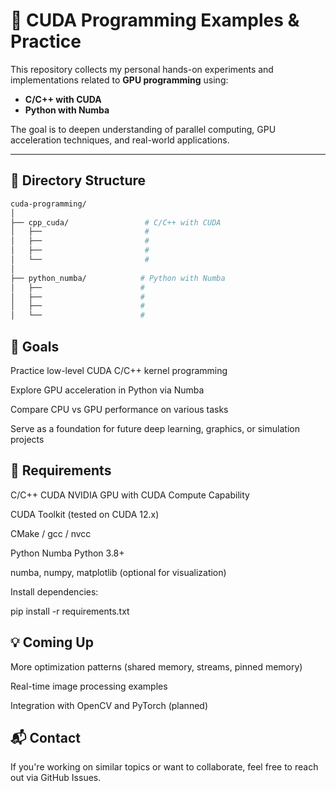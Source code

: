 # 🚀 CUDA Programming Examples & Practice

This repository collects my personal hands-on experiments and implementations related to **GPU programming** using:

- **C/C++ with CUDA**
- **Python with Numba**

The goal is to deepen understanding of parallel computing, GPU acceleration techniques, and real-world applications.

---

## 📁 Directory Structure

```bash
cuda-programming/
│
├── cpp_cuda/                 # C/C++ with CUDA
│   ├──                       # 
│   ├──                       # 
│   ├──                       # 
│   └──                       # 
│
├── python_numba/            # Python with Numba
│   ├──                      # 
│   ├──                      # 
│   ├──                      # 
│   └──                      # 
```

## 📌 Goals
Practice low-level CUDA C/C++ kernel programming

Explore GPU acceleration in Python via Numba

Compare CPU vs GPU performance on various tasks

Serve as a foundation for future deep learning, graphics, or simulation projects

## 🔧 Requirements
C/C++ CUDA
NVIDIA GPU with CUDA Compute Capability

CUDA Toolkit (tested on CUDA 12.x)

CMake / gcc / nvcc

Python Numba
Python 3.8+

numba, numpy, matplotlib (optional for visualization)

Install dependencies:

pip install -r requirements.txt
## 💡 Coming Up
More optimization patterns (shared memory, streams, pinned memory)

Real-time image processing examples

Integration with OpenCV and PyTorch (planned)

## 📬 Contact
If you're working on similar topics or want to collaborate, feel free to reach out via GitHub Issues.

